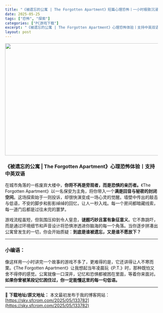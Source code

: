 ```yaml
---
title: "《被遗忘的公寓 | The Forgotten Apartment》短篇心理恐怖丨一小时极致沉浸体验（支持简体中文）"
date: 2025-05-25
tags: ["恐怖", "探索"]
categories: ["PC游戏下载"]
excerpt: "《被遗忘的公寓 | The Forgotten Apartment》心理恐怖体验丨支持中英双语 在城市角落的一栋废弃大楼中，你将不再是旁观者，而是恐惧的亲历者。《The Forgotten Apartment》以一名保安为主角，将你带入一个满是回音与秘密的封闭空间。这场探索始于一则投诉，却很快演变成&hellip;"
layout: post
---
```


<img class="aligncenter size-full wp-image-133783" src="https://sky.sfcrom.com/wp-content/uploads/2025/05/2025052508523146.webp" alt="" width="660" height="370" />
<h3 data-start="0" data-end="51">《被遗忘的公寓 | The Forgotten Apartment》心理恐怖体验丨支持中英双语</h3>
<p data-start="53" data-end="230">在城市角落的一栋废弃大楼中，<strong data-start="67" data-end="89">你将不再是旁观者，而是恐惧的亲历者。</strong>《The Forgotten Apartment》以一名保安为主角，将你带入一个<strong data-start="129" data-end="145">满是回音与秘密的封闭空间</strong>。这场探索始于一则投诉，却很快演变成一场心灵的觉醒。墙壁中传出的敲击与低语，不安的脚步和影影绰绰的回忆，让人一秒入戏。每一个房间都暗藏线索，每一道门后都是过往未完的噩梦。</p>
<p data-start="232" data-end="344">游戏流程虽短，但氛围压抑到令人窒息，<strong data-start="250" data-end="265">谜题巧妙且富有象征意义</strong>。它不靠跳吓，而是通过环境细节和声音设计将恐惧渗透进你脑海的每一个角落。当你逐步拼凑出公寓曾发生的一切，你会开始质疑：<strong data-start="324" data-end="344">到底是谁被遗忘，又是谁不愿放下？</strong></p>


<hr data-start="346" data-end="349" />

<h3 data-start="351" data-end="359">小编语：</h3>
<p data-start="361" data-end="512">像这样用一小时讲完一个故事的游戏不多了，更难得的是，它还讲得让人不寒而栗。《The Forgotten Apartment》让我想起当年凌晨玩《P.T.》时，那种既怕又舍不得停的感觉。公寓就像一口深井，记忆和恐惧都被困在里面，等着你来面对。<strong data-start="481" data-end="512">如果你曾被某段记忆困住过，你一定能懂这里的每一句低语。</strong></p>

---
📖 **下载地址/原文地址：** 本文最初发布于我的博客网站：[https://sky.sfcrom.com/2025/05/133782](https://sky.sfcrom.com/2025/05/133782)
